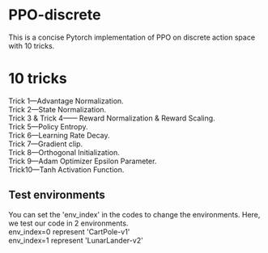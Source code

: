 # PPO-discrete
This is a concise Pytorch implementation of PPO on discrete action space with 10 tricks.<br />

# 10 tricks
Trick 1—Advantage Normalization.<br />
Trick 2—State Normalization.<br />
Trick 3 & Trick 4—— Reward Normalization & Reward Scaling.<br />
Trick 5—Policy Entropy.<br />
Trick 6—Learning Rate Decay.<br />
Trick 7—Gradient clip.<br />
Trick 8—Orthogonal Initialization.<br />
Trick 9—Adam Optimizer Epsilon Parameter.<br />
Trick10—Tanh Activation Function.<br />

## Test environments
You can set the 'env_index' in the codes to change the environments. Here, we test our code in 2 environments.<br />
env_index=0 represent 'CartPole-v1'<br />
env_index=1 represent 'LunarLander-v2'<br />

